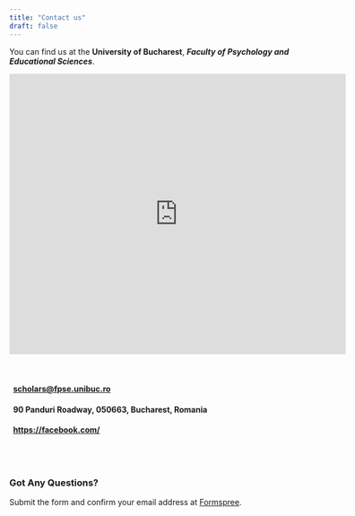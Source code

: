 ```yaml
---
title: "Contact us"
draft: false
---
```



You can find us at the **University of Bucharest**, ***Faculty of Psychology and Educational Sciences***.


<div class="mapouter"><div class="gmap_canvas"><iframe width="600" height="500" id="gmap_canvas" src="https://maps.google.com/maps?q=%C8%98oseaua%20Panduri%2090&t=&z=13&ie=UTF8&iwloc=&output=embed" frameborder="0" scrolling="no" marginheight="0" marginwidth="0"></iframe><a href="https://2piratebay.org"></a><br><style>.mapouter{position:relative;text-align:right;height:500px;width:600px;}</style><a href="https://www.embedgooglemap.net">embedgooglemap.net</a><style>.gmap_canvas {overflow:hidden;background:none!important;height:500px;width:600px;}</style></div></div>

<br>
<br>

#### <span class="ti-email"></span> &nbsp; scholars@fpse.unibuc.ro
#### <span class="ti-location-pin"></span> &nbsp; 90 Panduri Roadway, 050663, Bucharest, Romania
#### <span class="ti-facebook"></span> &nbsp; https://facebook.com/

<br> 
<br>


### Got Any Questions?

Submit the form and confirm your email address at [Formspree](https://formspree.io/).
